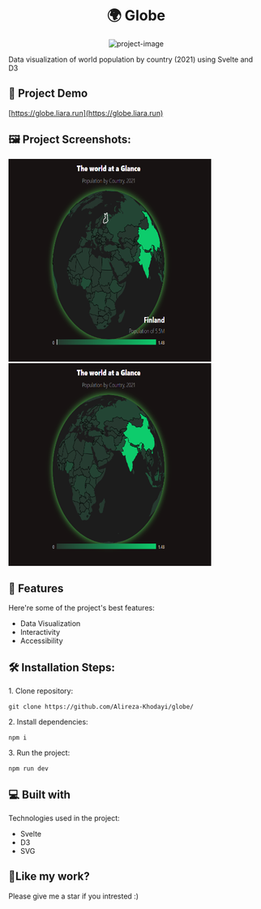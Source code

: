 <h1 align="center" id="title">🌍 Globe</h1>

<p align="center"><img src="https://socialify.git.ci/Alireza-Khodayi/globe/image?font=Source%20Code%20Pro&amp;language=1&amp;name=1&amp;owner=1&amp;pattern=Solid&amp;stargazers=1&amp;theme=Auto" alt="project-image"></p>

<p id="description">Data visualization of world population by country (2021) using Svelte and D3</p>

<h2>🚀 Project Demo</h2>

[https://globe.liara.run](https://globe.liara.run)

<h2>🖼️ Project Screenshots:</h2>

<img src="https://raw.githubusercontent.com/Alireza-Khodayi/globe/refs/heads/main/static/SelectedScreenShot.png" alt="project-screenshot" width="400" height="400/">

<img src="https://raw.githubusercontent.com/Alireza-Khodayi/globe/refs/heads/main/static/GlobeScreenShot.png" alt="project-screenshot" width="400" height="400/">

<h2>🧐 Features</h2>

Here're some of the project's best features:

- Data Visualization
- Interactivity
- Accessibility

<h2>🛠️ Installation Steps:</h2>

<p>1. Clone repository:</p>

```
git clone https://github.com/Alireza-Khodayi/globe/
```

<p>2. Install dependencies:</p>

```
npm i
```

<p>3. Run the project:</p>

```
npm run dev
```

<h2>💻 Built with</h2>

Technologies used in the project:

- Svelte
- D3
- SVG

<h2>💖Like my work?</h2>

Please give me a star if you intrested :)

